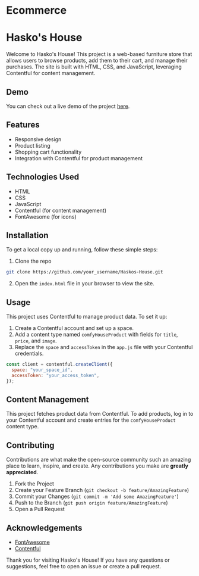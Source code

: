 # Ecommerce

# Hasko's House

Welcome to Hasko's House! This project is a web-based furniture store that allows users to browse products, add them to their cart, and manage their purchases. The site is built with HTML, CSS, and JavaScript, leveraging Contentful for content management.


## Demo

You can check out a live demo of the project [here](https://vanilla-js-shoppingcart-hasko.netlify.app/).

## Features

- Responsive design
- Product listing
- Shopping cart functionality
- Integration with Contentful for product management

## Technologies Used

- HTML
- CSS
- JavaScript
- Contentful (for content management)
- FontAwesome (for icons)

## Installation

To get a local copy up and running, follow these simple steps:

1. Clone the repo

```sh
git clone https://github.com/your_username/Haskos-House.git
```

2. Open the `index.html` file in your browser to view the site.

## Usage

This project uses Contentful to manage product data. To set it up:

1. Create a Contentful account and set up a space.
2. Add a content type named `comfyHouseProduct` with fields for `title`, `price`, and `image`.
3. Replace the `space` and `accessToken` in the `app.js` file with your Contentful credentials.

```javascript
const client = contentful.createClient({
  space: "your_space_id",
  accessToken: "your_access_token",
});
```

## Content Management

This project fetches product data from Contentful. To add products, log in to your Contentful account and create entries for the `comfyHouseProduct` content type.

## Contributing

Contributions are what make the open-source community such an amazing place to learn, inspire, and create. Any contributions you make are **greatly appreciated**.

1. Fork the Project
2. Create your Feature Branch (`git checkout -b feature/AmazingFeature`)
3. Commit your Changes (`git commit -m 'Add some AmazingFeature'`)
4. Push to the Branch (`git push origin feature/AmazingFeature`)
5. Open a Pull Request

## Acknowledgements

- [FontAwesome](https://fontawesome.com/)
- [Contentful](https://www.contentful.com/)

Thank you for visiting Hasko's House! If you have any questions or suggestions, feel free to open an issue or create a pull request.
